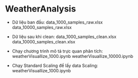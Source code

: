 # WeatherAnalysis

- Dữ liệu ban đầu:
data_1000_samples_raw.xlsx
data_10000_samples_raw.xlsx
- Dữ liệu sau khi clean:
data_1000_samples_clean.xlsx
data_10000_samples_clean.xlsx


- Chạy chương trình mô tả trực quan phân tích:
weatherVisuallize_1000.ipynb
weatherVisuallize_10000.ipynb


- Chạy Standard Scaling để lấy data Scaling:
weatherVisuallize_1000.ipynb
